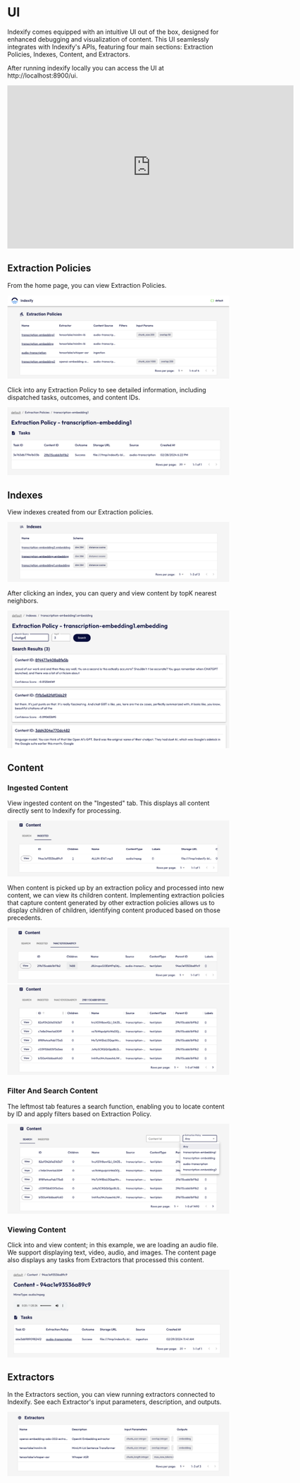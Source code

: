 # UI

Indexify comes equipped with an intuitive UI out of the box, designed for enhanced debugging and visualization of content. This UI seamlessly integrates with Indexify's APIs, featuring four main sections: Extraction Policies, Indexes, Content, and Extractors.

After running indexify locally you can access the UI at http://localhost:8900/ui.

<iframe width="650" height="370" src="https://www.youtube.com/embed/HBMk_SgU8Xc?si=3LEFAAIurqXXag3L" title="YouTube video player" frameborder="0" allow="accelerometer; autoplay; clipboard-write; encrypted-media; gyroscope; picture-in-picture; web-share" allowfullscreen></iframe>

## Extraction Policies

From the home page, you can view Extraction Policies.

![Extraction Policies](images/ui-extraction-policies.png)

Click into any Extraction Policy to see detailed information, including dispatched tasks, outcomes, and content IDs.

![Extraction Policy](images/ui-extraction-policy.png)

## Indexes

View indexes created from our Extraction policies.

![Indexes](images/ui-indexes.png)

After clicking an index, you can query and view content by topK nearest neighbors.

![Index query](images/ui-search-indexes.png)

## Content

### Ingested Content

View ingested content on the "Ingested" tab. This displays all content directly sent to Indexify for processing.

![Ingested content](images/ui-content-ingested.png)

When content is picked up by an extraction policy and processed into new content, we can view its children content. Implementing extraction policies that capture content generated by other extraction policies allows us to display children of children, identifying content produced based on those precedents.

![Content children](images/ui-content-graph1.png)
![Content children of children](images/ui-content-graph2.png)

### Filter And Search Content

The leftmost tab features a search function, enabling you to locate content by ID and apply filters based on Extraction Policy.

![Content search](images/ui-content-search.png)

### Viewing Content

Click into and view content; in this example, we are loading an audio file. We support displaying text, video, audio, and images. The content page also displays any tasks from Extractors that processed this content.

![Viewing content](images/ui-content.png)

## Extractors

In the Extractors section, you can view running extractors connected to Indexify. See each Extractor's input parameters, description, and outputs.

![Extractors](images/ui-extractors.png)

